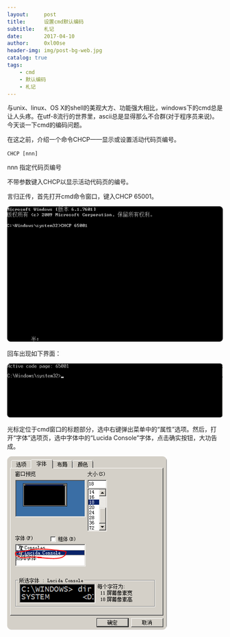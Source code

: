 ```yaml
---
layout:     post
title:      设置cmd默认编码
subtitle:   札记
date:       2017-04-10
author:     0xl00se
header-img: img/post-bg-web.jpg
catalog: true
tags:
    - cmd
    - 默认编码
    - 札记
---
```

与unix、linux、OS X的shell的美观大方、功能强大相比，windows下的cmd总是让人头疼。在utf-8流行的世界里，ascii总是显得那么不合群(对于程序员来说)。今天谈一下cmd的编码问题。

在这之前，介绍一个命令CHCP——显示或设置活动代码页编号。

`CHCP [nnn]`

nnn 指定代码页编号

不带参数键入CHCP以显示活动代码页的编号。

言归正传，首先打开cmd命令窗口，键入CHCP 65001。

![](/img/2017-04-10-设置cmd默认编码_images/784e91e3.png)

回车出现如下界面：

![](/img/2017-04-10-设置cmd默认编码_images/f6de4bc4.png)

光标定位于cmd窗口的标题部分，选中右键弹出菜单中的“属性”选项。然后，打开“字体”选项页，选中字体中的“Lucida Console”字体，点击确实按钮，大功告成。

![](/img/2017-04-10-设置cmd默认编码_images/f746b17a.png)
